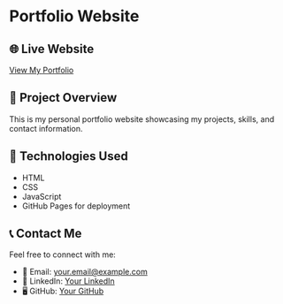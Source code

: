 # Portfolio Website  

## 🌐 Live Website  
[View My Portfolio](https://jtucker2011.github.io/Portfolio_Site)  

## 📌 Project Overview  
This is my personal portfolio website showcasing my projects, skills, and contact information.  

## 🔧 Technologies Used  
- HTML  
- CSS  
- JavaScript  
- GitHub Pages for deployment  

## 📞 Contact Me  
Feel free to connect with me:  
- 📧 Email: your.email@example.com  
- 🔗 LinkedIn: [Your LinkedIn](https://linkedin.com/in/javaristucker2011)  
- 🖥️ GitHub: [Your GitHub](https://github.com/JTucker2011)  

